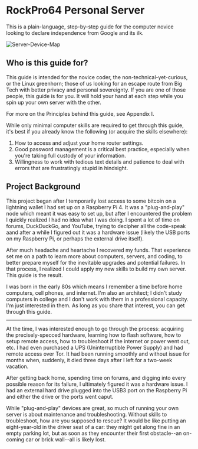 # RockPro64 Personal Server

This is a plain-language, step-by-step guide for the computer novice looking to declare independence from Google and its ilk.

![Server-Device-Map](https://user-images.githubusercontent.com/20099374/156054727-c31b879d-bb4b-4501-b3fe-c785aded7fdf.jpg)


## Who is this guide for?
This guide is intended for the novice coder, the non-technical-yet-curious, or the Linux greenhorn; those of us looking for an escape route from Big Tech with better privacy and personal sovereignty. If you are one of those people, this guide is for you. It will hold your hand at each step while you spin up your own server with the other.

For more on the Principles behind this guide, see Appendix I.

While only minimal computer skills are required to get through this guide, it's best if you already know the following (or acquire the skills elsewhere):

1. How to access and adjust your home router settings.
2. Good password management is a critical best practice, especially when you're taking full custody of your information.
3. Willingness to work with tedious text details and patience to deal with errors that are frustratingly stupid in hindsight.

## Project Background
This project began after I temporarily lost access to some bitcoin on a lightning wallet I had set up on a Raspberry Pi 4. It was a "plug-and-play" node which meant it was easy to set up, but after I encountered the problem I quickly realized I had no idea what I was doing. I spent a lot of time on forums, DuckDuckGo, and YouTube, trying to decipher all the code-speak aand after a while I figured out it was a hardware issue (likely the USB ports on my Raspberry Pi, or perhaps the external drive itself). 

After much headache and heartache I recovered my funds. That experience set me on a path to learn more about computers, servers, and coding, to better prepare myself for the inevitable upgrades and potential failures. In that process, I realized I could apply my new skills to build my own server. This guide is the result.

I was born in the early 80s which means I remember a time before home computers, cell phones, and internet. I'm also an architect; I didn't study computers in college and I don't work with them in a professional capacity. I'm just interested in them. As long as you share that interest, you can get through this guide.



---
At the time, I was interested enough to go through the process: acquiring the precisely-specced hardware, learning how to flash software, how to setup remote access, how to troubleshoot if the internet or power went out, etc. I had even purchased a UPS (Uninterruptible Power Supply) and had remote access over Tor. It had been running smoothly and without issue for months when, suddenly, it died three days after I left for a two-week vacation.

After getting back home, spending time on forums, and digging into every possible reason for its failure, I ultimately figured it was a hardware issue. I had an external hard drive plugged into the USB3 port on the Raspberry Pi and either the drive or the ports went caput. 

While "plug-and-play" devices are great, so much of running your own server is about maintenance and troubleshooting. Without skills to troubleshoot, how are you supposed to rescue? It would be like putting an eight-year-old in the driver seat of a car: they might get along fine in an empty parking lot, but as soon as they encounter their first obstacle--an on-coming car or brick wall--all is likely lost.
